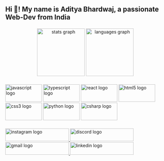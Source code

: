 <h2 align="left">Hi 👋! My name is Aditya Bhardwaj, a passionate Web-Dev from India</h2>

###

<div align="center">
  <img src="https://github-readme-stats.vercel.app/api?username=adit-bhardwaj&hide_title=false&hide_rank=false&show_icons=true&include_all_commits=true&count_private=true&disable_animations=false&theme=dracula&locale=en&hide_border=false" height="150" alt="stats graph"  />
  <img src="https://github-readme-stats.vercel.app/api/top-langs?username=adit-bhardwaj&locale=en&hide_title=false&layout=compact&card_width=320&langs_count=5&theme=dracula&hide_border=false" height="150" alt="languages graph"  />
</div>

###

<div align="left">
  <img src="https://cdn.jsdelivr.net/gh/devicons/devicon/icons/javascript/javascript-original.svg" height="55" width="115" alt="javascript logo"  />
  <img src="https://cdn.jsdelivr.net/gh/devicons/devicon/icons/typescript/typescript-plain.svg" height="55" width="115" alt="typescript logo"  />
  <img src="https://cdn.jsdelivr.net/gh/devicons/devicon/icons/react/react-original.svg" height="55" width="115" alt="react logo"  />
  <img src="https://cdn.jsdelivr.net/gh/devicons/devicon/icons/html5/html5-original.svg" height="55" width="115" alt="html5 logo"  />
  <img src="https://cdn.jsdelivr.net/gh/devicons/devicon/icons/css3/css3-original.svg" height="55" width="115" alt="css3 logo"  />
  <img src="https://cdn.jsdelivr.net/gh/devicons/devicon/icons/python/python-original.svg" height="55" width="115" alt="python logo"  />
  <img src="https://cdn.jsdelivr.net/gh/devicons/devicon/icons/csharp/csharp-original.svg" height="55" width="115" alt="csharp logo"  />
</div>

###

<div align="left">
  <a href="aditya.__.bhardwaj" target="_blank">
    <img src="https://raw.githubusercontent.com/maurodesouza/profile-readme-generator/master/src/assets/icons/social/instagram/default.svg" width="200" height="40" alt="instagram logo"  />
  </a>
  <a href="RetentionOP" target="_blank">
    <img src="https://raw.githubusercontent.com/maurodesouza/profile-readme-generator/master/src/assets/icons/social/discord/default.svg" width="200" height="40" alt="discord logo"  />
  </a>
  <a href="aditya2026bhardwaj@gmail.com" target="_blank">
    <img src="https://raw.githubusercontent.com/maurodesouza/profile-readme-generator/master/src/assets/icons/social/gmail/default.svg" width="200" height="40" alt="gmail logo"  />
  </a>
  <a href="aditya2002bhardwaj" target="_blank">
    <img src="https://raw.githubusercontent.com/maurodesouza/profile-readme-generator/master/src/assets/icons/social/linkedin/default.svg" width="200" height="40" alt="linkedin logo"  />
  </a>
</div>


